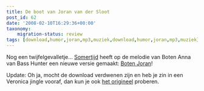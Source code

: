 ```yaml
---
title: De boot van Joran van der Sloot
post_id: 62
date: '2008-02-10T16:29:36+00:00'
taxonomy:
    migration-status: review
tags: [download,humor,joran,mp3,muziek,download,humor,joran,mp3,muziek]
---
```

Nog een twijfelgevalletje… [Somertijd](http://www.somertijd.nl) heeft op de melodie van Boten Anna van Bass Hunter een nieuwe versie gemaakt: [Boten Joran](http://www.zshare.net/audio/72842899d85a62)!

Update: Oh ja, mocht de download verdwenen zijn en heb je zin in een Veronica jingle vooraf, dan kun je ook [het origineel](http://www.radioveronica.nl/assets/Image/MP3/J/joran_radioveronica.mp3) proberen.
